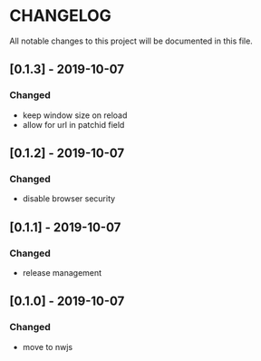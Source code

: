 # CHANGELOG
All notable changes to this project will be documented in this file.

## [0.1.3] - 2019-10-07
### Changed
- keep window size on reload
- allow for url in patchid field

## [0.1.2] - 2019-10-07
### Changed
- disable browser security

## [0.1.1] - 2019-10-07
### Changed
- release management

## [0.1.0] - 2019-10-07
### Changed
- move to nwjs
